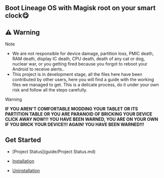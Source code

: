 ## Boot Lineage OS with Magisk root on your smart clock😋
## ⚠️ Warning
> [!NOTE]
> - We are not responsible for device damage, partition loss, PMIC death, RAM death, display IC death, CPU death, death of any cat or dog, nuclear war, or you getting fired because you forgot to reboot your Android to receive alerts..
> - This project is in development stage, all the files here have been contributed by other users, here you will find a guide with the working files we managed to get. This is a delicate process, do it under your own risk and follow all the steps carefully.

> [!WARNING]
> **IF YOU AREN'T COMFORTABLE MODDING YOUR TABLET OR ITS PARTITION TABLE OR YOU ARE PARANOID OF BRICKING YOUR DEVICE CLICK AWAY NOW!!! YOU HAVE BEEN WARNED, YOU ARE ON YOUR OWN IF YOU BRICK YOUR DEVICE!!! AGAIN! YOU HAVE BEEN WARNED!!!**


## Get Started

- [Project Status](guide/Project Status.md)

- [Installation](guide/Installation.md)

- [Uninstallation](guide/uninstall.md)

